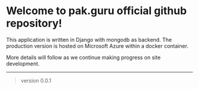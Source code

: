 # Welcome to pak.guru official github repository!

This application is written in Django with mongodb as backend. The production version is hosted on Microsoft Azure within a docker container.

More details will follow as we continue making progress on site development.

---
> version 0.0.1


